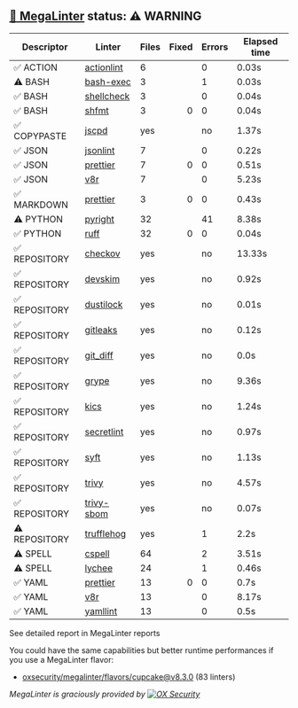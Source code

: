## [🦙 MegaLinter](https://megalinter.io/8.3.0) status: ⚠️ WARNING

| Descriptor  |                                  Linter                                   |Files|Fixed|Errors|Elapsed time|
|-------------|---------------------------------------------------------------------------|-----|----:|------|------------|
|✅ ACTION    |[actionlint](https://megalinter.io/8.3.0/descriptors/action_actionlint)    |    6|     |     0|0.03s       |
|⚠️ BASH      |[bash-exec](https://megalinter.io/8.3.0/descriptors/bash_bash_exec)        |    3|     |     1|0.03s       |
|✅ BASH      |[shellcheck](https://megalinter.io/8.3.0/descriptors/bash_shellcheck)      |    3|     |     0|0.04s       |
|✅ BASH      |[shfmt](https://megalinter.io/8.3.0/descriptors/bash_shfmt)                |    3|    0|     0|0.04s       |
|✅ COPYPASTE |[jscpd](https://megalinter.io/8.3.0/descriptors/copypaste_jscpd)           |yes  |     |no    |1.37s       |
|✅ JSON      |[jsonlint](https://megalinter.io/8.3.0/descriptors/json_jsonlint)          |    7|     |     0|0.22s       |
|✅ JSON      |[prettier](https://megalinter.io/8.3.0/descriptors/json_prettier)          |    7|    0|     0|0.51s       |
|✅ JSON      |[v8r](https://megalinter.io/8.3.0/descriptors/json_v8r)                    |    7|     |     0|5.23s       |
|✅ MARKDOWN  |[prettier](https://megalinter.io/8.3.0/descriptors/markdown_prettier)      |    3|    0|     0|0.43s       |
|⚠️ PYTHON    |[pyright](https://megalinter.io/8.3.0/descriptors/python_pyright)          |   32|     |    41|8.38s       |
|✅ PYTHON    |[ruff](https://megalinter.io/8.3.0/descriptors/python_ruff)                |   32|    0|     0|0.04s       |
|✅ REPOSITORY|[checkov](https://megalinter.io/8.3.0/descriptors/repository_checkov)      |yes  |     |no    |13.33s      |
|✅ REPOSITORY|[devskim](https://megalinter.io/8.3.0/descriptors/repository_devskim)      |yes  |     |no    |0.92s       |
|✅ REPOSITORY|[dustilock](https://megalinter.io/8.3.0/descriptors/repository_dustilock)  |yes  |     |no    |0.01s       |
|✅ REPOSITORY|[gitleaks](https://megalinter.io/8.3.0/descriptors/repository_gitleaks)    |yes  |     |no    |0.12s       |
|✅ REPOSITORY|[git_diff](https://megalinter.io/8.3.0/descriptors/repository_git_diff)    |yes  |     |no    |0.0s        |
|✅ REPOSITORY|[grype](https://megalinter.io/8.3.0/descriptors/repository_grype)          |yes  |     |no    |9.36s       |
|✅ REPOSITORY|[kics](https://megalinter.io/8.3.0/descriptors/repository_kics)            |yes  |     |no    |1.24s       |
|✅ REPOSITORY|[secretlint](https://megalinter.io/8.3.0/descriptors/repository_secretlint)|yes  |     |no    |0.97s       |
|✅ REPOSITORY|[syft](https://megalinter.io/8.3.0/descriptors/repository_syft)            |yes  |     |no    |1.13s       |
|✅ REPOSITORY|[trivy](https://megalinter.io/8.3.0/descriptors/repository_trivy)          |yes  |     |no    |4.57s       |
|✅ REPOSITORY|[trivy-sbom](https://megalinter.io/8.3.0/descriptors/repository_trivy_sbom)|yes  |     |no    |0.07s       |
|⚠️ REPOSITORY|[trufflehog](https://megalinter.io/8.3.0/descriptors/repository_trufflehog)|yes  |     |1     |2.2s        |
|⚠️ SPELL     |[cspell](https://megalinter.io/8.3.0/descriptors/spell_cspell)             |64   |     |2     |3.51s       |
|⚠️ SPELL     |[lychee](https://megalinter.io/8.3.0/descriptors/spell_lychee)             |24   |     |1     |0.46s       |
|✅ YAML      |[prettier](https://megalinter.io/8.3.0/descriptors/yaml_prettier)          |13   |    0|     0|0.7s        |
|✅ YAML      |[v8r](https://megalinter.io/8.3.0/descriptors/yaml_v8r)                    |13   |     |     0|8.17s       |
|✅ YAML      |[yamllint](https://megalinter.io/8.3.0/descriptors/yaml_yamllint)          |13   |     |     0|0.5s        |

See detailed report in MegaLinter reports

You could have the same capabilities but better runtime performances if you use a MegaLinter flavor:
- [oxsecurity/megalinter/flavors/cupcake@v8.3.0](https://megalinter.io/8.3.0/flavors/cupcake/) (83 linters)


_MegaLinter is graciously provided by [![OX Security](https://www.ox.security/wp-content/uploads/2022/06/logo.svg?ref=megalinter_comment)](https://www.ox.security/?ref=megalinter)_
